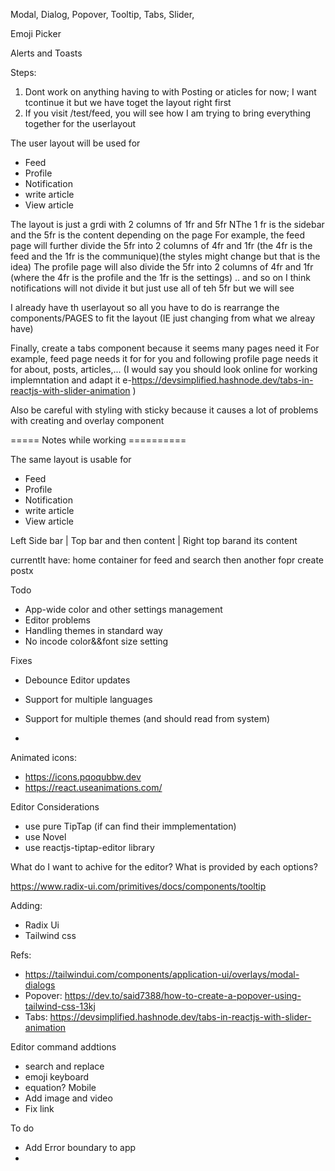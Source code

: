 Modal, Dialog, Popover, Tooltip, Tabs, Slider,

Emoji Picker

Alerts and Toasts

Steps:

1. Dont work on anything having to with Posting or aticles for now; I want tcontinue it but we have toget the layout right first
2. If you visit /test/feed, you will see how I am trying to bring everything together for the userlayout

The user layout will be used for

- Feed
- Profile
- Notification
- write article
- View article

The layout is just a grdi with 2 columns of 1fr and 5fr
NThe 1 fr is the sidebar and the 5fr is the content depending on the page
For example, the feed page will further divide the 5fr into 2 columns of 4fr and 1fr (the 4fr is the feed and the 1fr is the communique)(the styles might change but that is the idea)
The profile page will also divide the 5fr into 2 columns of 4fr and 1fr (where the 4fr is the profile and the 1fr is the settings)
.. and so on
I think notifications will not divide it but just use all of teh 5fr but we will see

I already have th userlayout so all you have to do is rearrange the components/PAGES to fit the layout (IE just changing from what we alreay have)

Finally, create a tabs component because it seems many pages need it
For example, feed page needs it for for you and following
profile page needs it for about, posts, articles,...
(I would say you should look online for working implemntation and adapt it e-https://devsimplified.hashnode.dev/tabs-in-reactjs-with-slider-animation
)

Also be careful with styling with sticky because it causes a lot of problems with creating and overlay component

===== Notes while working ==========

The same layout is usable for

- Feed
- Profile
- Notification
- write article
- View article

Left Side bar | Top bar and then content | Right top barand its content

currentlt have:
home container for feed and search
then another fopr create postx

Todo

- App-wide color and other settings management
- Editor problems
- Handling themes in standard way
- No incode color&&font size setting

Fixes

- Debounce Editor updates
- Support for multiple languages
- Support for multiple themes (and should read from system)

-

Animated icons:

- https://icons.pqoqubbw.dev
- https://react.useanimations.com/

Editor Considerations

- use pure TipTap (if can find their immplementation)
- use Novel
- use reactjs-tiptap-editor library

What do I want to achive for the editor?
What is provided by each options?

https://www.radix-ui.com/primitives/docs/components/tooltip

Adding:

- Radix Ui
- Tailwind css

Refs:

- https://tailwindui.com/components/application-ui/overlays/modal-dialogs
- Popover: https://dev.to/said7388/how-to-create-a-popover-using-tailwind-css-13kj
- Tabs: https://devsimplified.hashnode.dev/tabs-in-reactjs-with-slider-animation

Editor command addtions

- search and replace
- emoji keyboard
- equation?
  Mobile
- Add image and video
- Fix link

To do

- Add Error boundary to app
-
